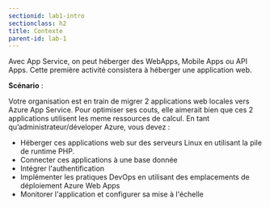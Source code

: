 ```yaml
---
sectionid: lab1-intro
sectionclass: h2
title: Contexte
parent-id: lab-1
---
```


Avec App Service, on peut héberger des WebApps, Mobile Apps ou API Apps. Cette première activité consistera à héberger une application web.

**Scénario** :

Votre organisation est en train de migrer 2 applications web locales vers Azure App Service. Pour optimiser ses couts, elle aimerait bien que ces 2 applications utilisent les meme ressources de calcul. En tant qu’administrateur/déveloper Azure, vous devez :

- Héberger ces applications web sur des serveurs Linux en utilisant la pile de runtime PHP.
- Connecter ces applications à une base donnée
- Intégrer l'authentification
- Implémenter les pratiques DevOps en utilisant des emplacements de déploiement Azure Web Apps
- Monitorer l'application et configurer sa mise à l'échelle
